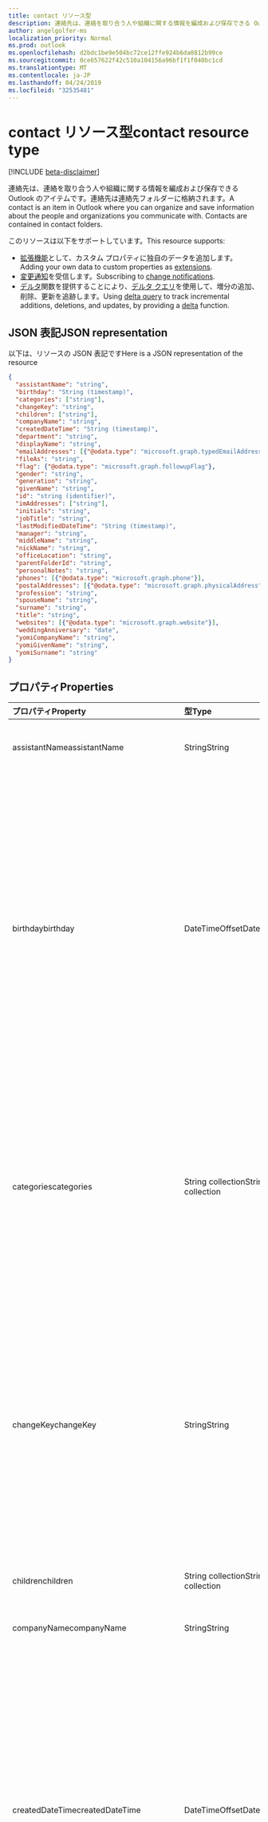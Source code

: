 ```yaml
---
title: contact リソース型
description: 連絡先は、連絡を取り合う人や組織に関する情報を編成および保存できる Outlook のアイテムです。連絡先は連絡先フォルダーに格納されます。
author: angelgolfer-ms
localization_priority: Normal
ms.prod: outlook
ms.openlocfilehash: d2bdc1be9e504bc72ce12ffe924b6da0812b99ce
ms.sourcegitcommit: 0ce657622f42c510a104156a96bf1f1f040bc1cd
ms.translationtype: MT
ms.contentlocale: ja-JP
ms.lasthandoff: 04/24/2019
ms.locfileid: "32535481"
---
```

# <a name="contact-resource-type"></a><span data-ttu-id="8b6a2-104">contact リソース型</span><span class="sxs-lookup"><span data-stu-id="8b6a2-104">contact resource type</span></span>

[!INCLUDE [beta-disclaimer](../../includes/beta-disclaimer.md)]

<span data-ttu-id="8b6a2-p102">連絡先は、連絡を取り合う人や組織に関する情報を編成および保存できる Outlook のアイテムです。連絡先は連絡先フォルダーに格納されます。</span><span class="sxs-lookup"><span data-stu-id="8b6a2-p102">A contact is an item in Outlook where you can organize and save information about the people and organizations you communicate with. Contacts are contained in contact folders.</span></span>

<span data-ttu-id="8b6a2-107">このリソースは以下をサポートしています。</span><span class="sxs-lookup"><span data-stu-id="8b6a2-107">This resource supports:</span></span>

- <span data-ttu-id="8b6a2-108">[拡張機能](/graph/extensibility-overview)として、カスタム プロパティに独自のデータを追加します。</span><span class="sxs-lookup"><span data-stu-id="8b6a2-108">Adding your own data to custom properties as [extensions](/graph/extensibility-overview).</span></span>
- <span data-ttu-id="8b6a2-109">[変更通知](/graph/webhooks)を受信します。</span><span class="sxs-lookup"><span data-stu-id="8b6a2-109">Subscribing to [change notifications](/graph/webhooks).</span></span>
- <span data-ttu-id="8b6a2-110">[デルタ](../api/contact-delta.md)関数を提供することにより、[デルタ クエリ](/graph/delta-query-overview)を使用して、増分の追加、削除、更新を追跡します。</span><span class="sxs-lookup"><span data-stu-id="8b6a2-110">Using [delta query](/graph/delta-query-overview) to track incremental additions, deletions, and updates, by providing a [delta](../api/contact-delta.md) function.</span></span>

## <a name="json-representation"></a><span data-ttu-id="8b6a2-111">JSON 表記</span><span class="sxs-lookup"><span data-stu-id="8b6a2-111">JSON representation</span></span>

<span data-ttu-id="8b6a2-112">以下は、リソースの JSON 表記です</span><span class="sxs-lookup"><span data-stu-id="8b6a2-112">Here is a JSON representation of the resource</span></span>

<!-- {
  "blockType": "resource",
  "optionalProperties": [
    "extensions",
    "multiValueExtendedProperties",
    "photo",
    "singleValueExtendedProperties"
  ],
  "@odata.type": "microsoft.graph.contact"
}-->

```json
{
  "assistantName": "string",
  "birthday": "String (timestamp)",
  "categories": ["string"],
  "changeKey": "string",
  "children": ["string"],
  "companyName": "string",
  "createdDateTime": "String (timestamp)",
  "department": "string",
  "displayName": "string",
  "emailAddresses": [{"@odata.type": "microsoft.graph.typedEmailAddress"}],
  "fileAs": "string",
  "flag": {"@odata.type": "microsoft.graph.followupFlag"},
  "gender": "string",
  "generation": "string",
  "givenName": "string",
  "id": "string (identifier)",
  "imAddresses": ["string"],
  "initials": "string",
  "jobTitle": "string",
  "lastModifiedDateTime": "String (timestamp)",
  "manager": "string",
  "middleName": "string",
  "nickName": "string",
  "officeLocation": "string",
  "parentFolderId": "string",
  "personalNotes": "string",
  "phones": [{"@odata.type": "microsoft.graph.phone"}],
  "postalAddresses": [{"@odata.type": "microsoft.graph.physicalAddress"}],
  "profession": "string",
  "spouseName": "string",
  "surname": "string",
  "title": "string",
  "websites": [{"@odata.type": "microsoft.graph.website"}],
  "weddingAnniversary": "date",
  "yomiCompanyName": "string",
  "yomiGivenName": "string",
  "yomiSurname": "string"
}

```
## <a name="properties"></a><span data-ttu-id="8b6a2-113">プロパティ</span><span class="sxs-lookup"><span data-stu-id="8b6a2-113">Properties</span></span>
| <span data-ttu-id="8b6a2-114">プロパティ</span><span class="sxs-lookup"><span data-stu-id="8b6a2-114">Property</span></span>     | <span data-ttu-id="8b6a2-115">型</span><span class="sxs-lookup"><span data-stu-id="8b6a2-115">Type</span></span>   |<span data-ttu-id="8b6a2-116">説明</span><span class="sxs-lookup"><span data-stu-id="8b6a2-116">Description</span></span>|
|:---------------|:--------|:----------|
|<span data-ttu-id="8b6a2-117">assistantName</span><span class="sxs-lookup"><span data-stu-id="8b6a2-117">assistantName</span></span>|<span data-ttu-id="8b6a2-118">String</span><span class="sxs-lookup"><span data-stu-id="8b6a2-118">String</span></span>|<span data-ttu-id="8b6a2-119">連絡先のアシスタントの名前。</span><span class="sxs-lookup"><span data-stu-id="8b6a2-119">The name of the contact's assistant.</span></span>|
|<span data-ttu-id="8b6a2-120">birthday</span><span class="sxs-lookup"><span data-stu-id="8b6a2-120">birthday</span></span>|<span data-ttu-id="8b6a2-121">DateTimeOffset</span><span class="sxs-lookup"><span data-stu-id="8b6a2-121">DateTimeOffset</span></span>|<span data-ttu-id="8b6a2-p103">連絡先の誕生日です。Timestamp 型は、ISO 8601 形式を使用して日付と時刻の情報を表し、必ず UTC 時間です。たとえば、2014 年 1 月 1 日午前 0 時 (UTC) は、次のようになります。`'2014-01-01T00:00:00Z'`</span><span class="sxs-lookup"><span data-stu-id="8b6a2-p103">The contact's birthday. The Timestamp type represents date and time information using ISO 8601 format and is always in UTC time. For example, midnight UTC on Jan 1, 2014 would look like this: `'2014-01-01T00:00:00Z'`</span></span>|
|<span data-ttu-id="8b6a2-125">categories</span><span class="sxs-lookup"><span data-stu-id="8b6a2-125">categories</span></span>|<span data-ttu-id="8b6a2-126">String collection</span><span class="sxs-lookup"><span data-stu-id="8b6a2-126">String collection</span></span>|<span data-ttu-id="8b6a2-127">連絡先に関連付けられたカテゴリ。</span><span class="sxs-lookup"><span data-stu-id="8b6a2-127">The categories associated with the contact.</span></span> <span data-ttu-id="8b6a2-128">各カテゴリは、ユーザーに対して定義されている [outlookCategory](outlookcategory.md) の **displayName** プロパティに対応しています。</span><span class="sxs-lookup"><span data-stu-id="8b6a2-128">Each category corresponds to the **displayName** property of an [outlookCategory](outlookcategory.md) defined for the user.</span></span>|
|<span data-ttu-id="8b6a2-129">changeKey</span><span class="sxs-lookup"><span data-stu-id="8b6a2-129">changeKey</span></span>|<span data-ttu-id="8b6a2-130">String</span><span class="sxs-lookup"><span data-stu-id="8b6a2-130">String</span></span>|<span data-ttu-id="8b6a2-p105">連絡先のバージョンを識別します。連絡先を変更するたびに ChangeKey も変更されます。これにより、Exchange は正しいバージョンのオブジェクトに変更を適用できます。</span><span class="sxs-lookup"><span data-stu-id="8b6a2-p105">Identifies the version of the contact. Every time the contact is changed, ChangeKey changes as well. This allows Exchange to apply changes to the correct version of the object.</span></span>|
|<span data-ttu-id="8b6a2-134">children</span><span class="sxs-lookup"><span data-stu-id="8b6a2-134">children</span></span>|<span data-ttu-id="8b6a2-135">String collection</span><span class="sxs-lookup"><span data-stu-id="8b6a2-135">String collection</span></span>|<span data-ttu-id="8b6a2-136">連絡先の子供の名前。</span><span class="sxs-lookup"><span data-stu-id="8b6a2-136">The names of the contact's children.</span></span>|
|<span data-ttu-id="8b6a2-137">companyName</span><span class="sxs-lookup"><span data-stu-id="8b6a2-137">companyName</span></span>|<span data-ttu-id="8b6a2-138">String</span><span class="sxs-lookup"><span data-stu-id="8b6a2-138">String</span></span>|<span data-ttu-id="8b6a2-139">連絡先の会社の名前。</span><span class="sxs-lookup"><span data-stu-id="8b6a2-139">The name of the contact's company.</span></span>|
|<span data-ttu-id="8b6a2-140">createdDateTime</span><span class="sxs-lookup"><span data-stu-id="8b6a2-140">createdDateTime</span></span>|<span data-ttu-id="8b6a2-141">DateTimeOffset</span><span class="sxs-lookup"><span data-stu-id="8b6a2-141">DateTimeOffset</span></span>|<span data-ttu-id="8b6a2-p106">連絡先が作成された時刻です。Timestamp 型は、ISO 8601 形式を使用して日付と時刻の情報を表し、必ず UTC 時間です。たとえば、2014 年 1 月 1 日午前 0 時 (UTC) は、次のようになります。`'2014-01-01T00:00:00Z'`</span><span class="sxs-lookup"><span data-stu-id="8b6a2-p106">The time the contact was created. The Timestamp type represents date and time information using ISO 8601 format and is always in UTC time. For example, midnight UTC on Jan 1, 2014 would look like this: `'2014-01-01T00:00:00Z'`</span></span>|
|<span data-ttu-id="8b6a2-145">department</span><span class="sxs-lookup"><span data-stu-id="8b6a2-145">department</span></span>|<span data-ttu-id="8b6a2-146">String</span><span class="sxs-lookup"><span data-stu-id="8b6a2-146">String</span></span>|<span data-ttu-id="8b6a2-147">連絡先の部署。</span><span class="sxs-lookup"><span data-stu-id="8b6a2-147">The contact's department.</span></span>|
|<span data-ttu-id="8b6a2-148">displayName</span><span class="sxs-lookup"><span data-stu-id="8b6a2-148">displayName</span></span>|<span data-ttu-id="8b6a2-149">文字列型 (String)</span><span class="sxs-lookup"><span data-stu-id="8b6a2-149">String</span></span>|<span data-ttu-id="8b6a2-150">連絡先の表示名。</span><span class="sxs-lookup"><span data-stu-id="8b6a2-150">The contact's display name.</span></span> <span data-ttu-id="8b6a2-151">表示名は、[作成](../api/user-post-contacts.md)操作または[更新](../api/contact-update.md)操作で指定できます。</span><span class="sxs-lookup"><span data-stu-id="8b6a2-151">You can specify the display name in a [create](../api/user-post-contacts.md) or [update](../api/contact-update.md) operation.</span></span> <span data-ttu-id="8b6a2-152">後で他のプロパティを更新すると、自動的に生成された値が、指定した displayName 値に上書きされる可能性があることに注意してください。</span><span class="sxs-lookup"><span data-stu-id="8b6a2-152">Note that later updates to other properties may cause an automatically generated value to overwrite the displayName value you have specified.</span></span> <span data-ttu-id="8b6a2-153">既存の値を保持するには、[更新](../api/contact-update.md)操作で常に displayName として含めます。</span><span class="sxs-lookup"><span data-stu-id="8b6a2-153">To preserve a pre-existing value, always include it as displayName in an [update](../api/contact-update.md) operation.</span></span>|
|<span data-ttu-id="8b6a2-154">emailAddresses</span><span class="sxs-lookup"><span data-stu-id="8b6a2-154">emailAddresses</span></span>|<span data-ttu-id="8b6a2-155">[typedEmailAddress](typedemailaddress.md)コレクション</span><span class="sxs-lookup"><span data-stu-id="8b6a2-155">[typedEmailAddress](typedemailaddress.md) collection</span></span>|<span data-ttu-id="8b6a2-156">連絡先のメール アドレス。</span><span class="sxs-lookup"><span data-stu-id="8b6a2-156">The contact's email addresses.</span></span>|
|<span data-ttu-id="8b6a2-157">fileAs</span><span class="sxs-lookup"><span data-stu-id="8b6a2-157">fileAs</span></span>|<span data-ttu-id="8b6a2-158">String</span><span class="sxs-lookup"><span data-stu-id="8b6a2-158">String</span></span>|<span data-ttu-id="8b6a2-159">連絡先がファイルされる名前。</span><span class="sxs-lookup"><span data-stu-id="8b6a2-159">The name the contact is filed under.</span></span>|
|<span data-ttu-id="8b6a2-160">flag</span><span class="sxs-lookup"><span data-stu-id="8b6a2-160">flag</span></span>|[<span data-ttu-id="8b6a2-161">followUpFlag</span><span class="sxs-lookup"><span data-stu-id="8b6a2-161">followupFlag</span></span>](followupflag.md)|<span data-ttu-id="8b6a2-162">連絡先の状態、開始日、期限、または終了日を示すフラグ値。</span><span class="sxs-lookup"><span data-stu-id="8b6a2-162">The flag value that indicates the status, start date, due date, or completion date for the contact.</span></span> |
|<span data-ttu-id="8b6a2-163">gender</span><span class="sxs-lookup"><span data-stu-id="8b6a2-163">gender</span></span> |<span data-ttu-id="8b6a2-164">String</span><span class="sxs-lookup"><span data-stu-id="8b6a2-164">String</span></span> |<span data-ttu-id="8b6a2-165">連絡先の性別。</span><span class="sxs-lookup"><span data-stu-id="8b6a2-165">The contact's gender.</span></span> |
|<span data-ttu-id="8b6a2-166">generation</span><span class="sxs-lookup"><span data-stu-id="8b6a2-166">generation</span></span>|<span data-ttu-id="8b6a2-167">String</span><span class="sxs-lookup"><span data-stu-id="8b6a2-167">String</span></span>|<span data-ttu-id="8b6a2-168">連絡先の世代。</span><span class="sxs-lookup"><span data-stu-id="8b6a2-168">The contact's generation.</span></span>|
|<span data-ttu-id="8b6a2-169">givenName</span><span class="sxs-lookup"><span data-stu-id="8b6a2-169">givenName</span></span>|<span data-ttu-id="8b6a2-170">String</span><span class="sxs-lookup"><span data-stu-id="8b6a2-170">String</span></span>|<span data-ttu-id="8b6a2-171">連絡先の名。</span><span class="sxs-lookup"><span data-stu-id="8b6a2-171">The contact's given name.</span></span>|
|<span data-ttu-id="8b6a2-172">id</span><span class="sxs-lookup"><span data-stu-id="8b6a2-172">id</span></span>|<span data-ttu-id="8b6a2-173">String</span><span class="sxs-lookup"><span data-stu-id="8b6a2-173">String</span></span>|<span data-ttu-id="8b6a2-p108">連絡先の一意識別子。読み取り専用。</span><span class="sxs-lookup"><span data-stu-id="8b6a2-p108">The contact's unique identifier. Read-only.</span></span>|
|<span data-ttu-id="8b6a2-176">imAddresses</span><span class="sxs-lookup"><span data-stu-id="8b6a2-176">imAddresses</span></span>|<span data-ttu-id="8b6a2-177">String collection</span><span class="sxs-lookup"><span data-stu-id="8b6a2-177">String collection</span></span>|<span data-ttu-id="8b6a2-178">連絡先のインスタント メッセージング (IM) アドレス。</span><span class="sxs-lookup"><span data-stu-id="8b6a2-178">The contact's instant messaging (IM) addresses.</span></span>|
|<span data-ttu-id="8b6a2-179">initials</span><span class="sxs-lookup"><span data-stu-id="8b6a2-179">initials</span></span>|<span data-ttu-id="8b6a2-180">String</span><span class="sxs-lookup"><span data-stu-id="8b6a2-180">String</span></span>|<span data-ttu-id="8b6a2-181">連絡先のイニシャル。</span><span class="sxs-lookup"><span data-stu-id="8b6a2-181">The contact's initials.</span></span>|
|<span data-ttu-id="8b6a2-182">jobTitle</span><span class="sxs-lookup"><span data-stu-id="8b6a2-182">jobTitle</span></span>|<span data-ttu-id="8b6a2-183">String</span><span class="sxs-lookup"><span data-stu-id="8b6a2-183">String</span></span>|<span data-ttu-id="8b6a2-184">連絡先の役職。</span><span class="sxs-lookup"><span data-stu-id="8b6a2-184">The contact’s job title.</span></span>|
|<span data-ttu-id="8b6a2-185">lastModifiedDateTime</span><span class="sxs-lookup"><span data-stu-id="8b6a2-185">lastModifiedDateTime</span></span>|<span data-ttu-id="8b6a2-186">DateTimeOffset</span><span class="sxs-lookup"><span data-stu-id="8b6a2-186">DateTimeOffset</span></span>|<span data-ttu-id="8b6a2-p109">連絡先が変更された時刻です。Timestamp 型は、ISO 8601 形式を使用して日付と時刻の情報を表し、必ず UTC 時間です。たとえば、2014 年 1 月 1 日午前 0 時 (UTC) は、次のようになります。`'2014-01-01T00:00:00Z'`</span><span class="sxs-lookup"><span data-stu-id="8b6a2-p109">The time the contact was modified. The Timestamp type represents date and time information using ISO 8601 format and is always in UTC time. For example, midnight UTC on Jan 1, 2014 would look like this: `'2014-01-01T00:00:00Z'`</span></span>|
|<span data-ttu-id="8b6a2-190">manager</span><span class="sxs-lookup"><span data-stu-id="8b6a2-190">manager</span></span>|<span data-ttu-id="8b6a2-191">String</span><span class="sxs-lookup"><span data-stu-id="8b6a2-191">String</span></span>|<span data-ttu-id="8b6a2-192">連絡先の上司の名前。</span><span class="sxs-lookup"><span data-stu-id="8b6a2-192">The name of the contact's manager.</span></span>
|<span data-ttu-id="8b6a2-193">middleName</span><span class="sxs-lookup"><span data-stu-id="8b6a2-193">middleName</span></span>|<span data-ttu-id="8b6a2-194">String</span><span class="sxs-lookup"><span data-stu-id="8b6a2-194">String</span></span>|<span data-ttu-id="8b6a2-195">連絡先のミドル ネーム。</span><span class="sxs-lookup"><span data-stu-id="8b6a2-195">The contact's middle name.</span></span>|
|<span data-ttu-id="8b6a2-196">nickName</span><span class="sxs-lookup"><span data-stu-id="8b6a2-196">nickName</span></span>|<span data-ttu-id="8b6a2-197">String</span><span class="sxs-lookup"><span data-stu-id="8b6a2-197">String</span></span>|<span data-ttu-id="8b6a2-198">連絡先のニックネーム。</span><span class="sxs-lookup"><span data-stu-id="8b6a2-198">The contact's nickname.</span></span>|
|<span data-ttu-id="8b6a2-199">officeLocation</span><span class="sxs-lookup"><span data-stu-id="8b6a2-199">officeLocation</span></span>|<span data-ttu-id="8b6a2-200">String</span><span class="sxs-lookup"><span data-stu-id="8b6a2-200">String</span></span>|<span data-ttu-id="8b6a2-201">連絡先のオフィスの所在地。</span><span class="sxs-lookup"><span data-stu-id="8b6a2-201">The location of the contact's office.</span></span>|
|<span data-ttu-id="8b6a2-202">parentFolderId</span><span class="sxs-lookup"><span data-stu-id="8b6a2-202">parentFolderId</span></span>|<span data-ttu-id="8b6a2-203">String</span><span class="sxs-lookup"><span data-stu-id="8b6a2-203">String</span></span>|<span data-ttu-id="8b6a2-204">連絡先の親フォルダーの ID。</span><span class="sxs-lookup"><span data-stu-id="8b6a2-204">The ID of the contact's parent folder.</span></span>|
|<span data-ttu-id="8b6a2-205">personalNotes</span><span class="sxs-lookup"><span data-stu-id="8b6a2-205">personalNotes</span></span>|<span data-ttu-id="8b6a2-206">String</span><span class="sxs-lookup"><span data-stu-id="8b6a2-206">String</span></span>|<span data-ttu-id="8b6a2-207">連絡先に関するユーザーのメモ。</span><span class="sxs-lookup"><span data-stu-id="8b6a2-207">The user's notes about the contact.</span></span>|
|<span data-ttu-id="8b6a2-208">phones</span><span class="sxs-lookup"><span data-stu-id="8b6a2-208">phones</span></span> |<span data-ttu-id="8b6a2-209">[phone](phone.md) コレクション</span><span class="sxs-lookup"><span data-stu-id="8b6a2-209">[phone](phone.md) collection</span></span> |<span data-ttu-id="8b6a2-210">自宅電話、携帯電話、勤務先電話など、連絡先に関連付けられた電話番号。</span><span class="sxs-lookup"><span data-stu-id="8b6a2-210">Phone numbers associated with the contact, for example, home phone, mobile phone, and business phone.</span></span> |
|<span data-ttu-id="8b6a2-211">postalAddresses</span><span class="sxs-lookup"><span data-stu-id="8b6a2-211">postalAddresses</span></span> |<span data-ttu-id="8b6a2-212">[physicalAddress](physicaladdress.md)コレクション</span><span class="sxs-lookup"><span data-stu-id="8b6a2-212">[physicalAddress](physicaladdress.md) collection</span></span> |<span data-ttu-id="8b6a2-213">自宅住所や勤務先住所など、連絡先に関連付けられた住所。</span><span class="sxs-lookup"><span data-stu-id="8b6a2-213">Addresses associated with the contact, for example, home address and business address.</span></span> |
|<span data-ttu-id="8b6a2-214">profession</span><span class="sxs-lookup"><span data-stu-id="8b6a2-214">profession</span></span>|<span data-ttu-id="8b6a2-215">String</span><span class="sxs-lookup"><span data-stu-id="8b6a2-215">String</span></span>|<span data-ttu-id="8b6a2-216">連絡先の専門的職業。</span><span class="sxs-lookup"><span data-stu-id="8b6a2-216">The contact's profession.</span></span>|
|<span data-ttu-id="8b6a2-217">spouseName</span><span class="sxs-lookup"><span data-stu-id="8b6a2-217">spouseName</span></span>|<span data-ttu-id="8b6a2-218">String</span><span class="sxs-lookup"><span data-stu-id="8b6a2-218">String</span></span>|<span data-ttu-id="8b6a2-219">連絡先の配偶者/パートナーの名前。</span><span class="sxs-lookup"><span data-stu-id="8b6a2-219">The name of the contact's spouse/partner.</span></span>|
|<span data-ttu-id="8b6a2-220">surname</span><span class="sxs-lookup"><span data-stu-id="8b6a2-220">surname</span></span>|<span data-ttu-id="8b6a2-221">String</span><span class="sxs-lookup"><span data-stu-id="8b6a2-221">String</span></span>|<span data-ttu-id="8b6a2-222">連絡先の姓。</span><span class="sxs-lookup"><span data-stu-id="8b6a2-222">The contact's surname.</span></span>|
|<span data-ttu-id="8b6a2-223">title</span><span class="sxs-lookup"><span data-stu-id="8b6a2-223">title</span></span>|<span data-ttu-id="8b6a2-224">String</span><span class="sxs-lookup"><span data-stu-id="8b6a2-224">String</span></span>|<span data-ttu-id="8b6a2-225">連絡先の肩書。</span><span class="sxs-lookup"><span data-stu-id="8b6a2-225">The contact's title.</span></span>|
|<span data-ttu-id="8b6a2-226">websites</span><span class="sxs-lookup"><span data-stu-id="8b6a2-226">websites</span></span> |<span data-ttu-id="8b6a2-227">[website](website.md) コレクション</span><span class="sxs-lookup"><span data-stu-id="8b6a2-227">[website](website.md) collection</span></span>|<span data-ttu-id="8b6a2-228">連絡先に関連付けられた Web サイト。</span><span class="sxs-lookup"><span data-stu-id="8b6a2-228">Web sites associated with the contact.</span></span> |
|<span data-ttu-id="8b6a2-229">weddinganniversary 日</span><span class="sxs-lookup"><span data-stu-id="8b6a2-229">weddingAnniversary</span></span> |<span data-ttu-id="8b6a2-230">日付</span><span class="sxs-lookup"><span data-stu-id="8b6a2-230">Date</span></span> |<span data-ttu-id="8b6a2-231">連絡先の結婚記念日。</span><span class="sxs-lookup"><span data-stu-id="8b6a2-231">The contact's wedding anniversary.</span></span> |
|<span data-ttu-id="8b6a2-232">yomiCompanyName</span><span class="sxs-lookup"><span data-stu-id="8b6a2-232">yomiCompanyName</span></span>|<span data-ttu-id="8b6a2-233">String</span><span class="sxs-lookup"><span data-stu-id="8b6a2-233">String</span></span>|<span data-ttu-id="8b6a2-234">連絡先の会社名の読み仮名。</span><span class="sxs-lookup"><span data-stu-id="8b6a2-234">The phonetic Japanese company name of the contact.</span></span>|
|<span data-ttu-id="8b6a2-235">yomiGivenName</span><span class="sxs-lookup"><span data-stu-id="8b6a2-235">yomiGivenName</span></span>|<span data-ttu-id="8b6a2-236">String</span><span class="sxs-lookup"><span data-stu-id="8b6a2-236">String</span></span>|<span data-ttu-id="8b6a2-237">連絡先の名 (ファースト ネーム) の読み仮名。</span><span class="sxs-lookup"><span data-stu-id="8b6a2-237">The phonetic Japanese given name (first name) of the contact.</span></span>|
|<span data-ttu-id="8b6a2-238">yomiSurname</span><span class="sxs-lookup"><span data-stu-id="8b6a2-238">yomiSurname</span></span>|<span data-ttu-id="8b6a2-239">文字列</span><span class="sxs-lookup"><span data-stu-id="8b6a2-239">String</span></span>|<span data-ttu-id="8b6a2-240">連絡先の姓 (ラスト ネーム) の読み仮名。</span><span class="sxs-lookup"><span data-stu-id="8b6a2-240">The phonetic Japanese surname (last name)  of the contact.</span></span>|

## <a name="relationships"></a><span data-ttu-id="8b6a2-241">リレーションシップ</span><span class="sxs-lookup"><span data-stu-id="8b6a2-241">Relationships</span></span>
| <span data-ttu-id="8b6a2-242">リレーションシップ</span><span class="sxs-lookup"><span data-stu-id="8b6a2-242">Relationship</span></span> | <span data-ttu-id="8b6a2-243">型</span><span class="sxs-lookup"><span data-stu-id="8b6a2-243">Type</span></span>   |<span data-ttu-id="8b6a2-244">説明</span><span class="sxs-lookup"><span data-stu-id="8b6a2-244">Description</span></span>|
|:---------------|:--------|:----------|
|<span data-ttu-id="8b6a2-245">extensions</span><span class="sxs-lookup"><span data-stu-id="8b6a2-245">extensions</span></span>|<span data-ttu-id="8b6a2-246">[extension](extension.md) コレクション</span><span class="sxs-lookup"><span data-stu-id="8b6a2-246">[extension](extension.md) collection</span></span>|<span data-ttu-id="8b6a2-247">連絡先に対して定義されているオープン拡張機能のコレクション。</span><span class="sxs-lookup"><span data-stu-id="8b6a2-247">The collection of open extensions defined for the contact.</span></span> <span data-ttu-id="8b6a2-248">Null 許容型。</span><span class="sxs-lookup"><span data-stu-id="8b6a2-248">Nullable.</span></span>|
|<span data-ttu-id="8b6a2-249">multiValueExtendedProperties</span><span class="sxs-lookup"><span data-stu-id="8b6a2-249">multiValueExtendedProperties</span></span>|<span data-ttu-id="8b6a2-250">[multiValueLegacyExtendedProperty](multivaluelegacyextendedproperty.md) コレクション</span><span class="sxs-lookup"><span data-stu-id="8b6a2-250">[multiValueLegacyExtendedProperty](multivaluelegacyextendedproperty.md) collection</span></span>| <span data-ttu-id="8b6a2-p111">連絡先に定義された、複数値の拡張プロパティのコレクション。読み取り専用。Null 許容型。</span><span class="sxs-lookup"><span data-stu-id="8b6a2-p111">The collection of multi-value extended properties defined for the contact. Read-only. Nullable.</span></span>|
|<span data-ttu-id="8b6a2-254">写真</span><span class="sxs-lookup"><span data-stu-id="8b6a2-254">photo</span></span>|[<span data-ttu-id="8b6a2-255">photo</span><span class="sxs-lookup"><span data-stu-id="8b6a2-255">photo</span></span>](profilephoto.md)| <span data-ttu-id="8b6a2-p112">連絡先の写真 (オプション)。連絡先の写真を取得また設定することができます。</span><span class="sxs-lookup"><span data-stu-id="8b6a2-p112">Optional contact picture. You can get or set a photo for a contact.</span></span>|
|<span data-ttu-id="8b6a2-258">singleValueExtendedProperties</span><span class="sxs-lookup"><span data-stu-id="8b6a2-258">singleValueExtendedProperties</span></span>|<span data-ttu-id="8b6a2-259">[singleValueLegacyExtendedProperty](singlevaluelegacyextendedproperty.md) コレクション</span><span class="sxs-lookup"><span data-stu-id="8b6a2-259">[singleValueLegacyExtendedProperty](singlevaluelegacyextendedproperty.md) collection</span></span>| <span data-ttu-id="8b6a2-p113">連絡先に定義された、単一値の拡張プロパティのコレクション。読み取り専用。Null 許容型。</span><span class="sxs-lookup"><span data-stu-id="8b6a2-p113">The collection of single-value extended properties defined for the contact. Read-only. Nullable.</span></span>|

## <a name="methods"></a><span data-ttu-id="8b6a2-263">メソッド</span><span class="sxs-lookup"><span data-stu-id="8b6a2-263">Methods</span></span>
| <span data-ttu-id="8b6a2-264">メソッド</span><span class="sxs-lookup"><span data-stu-id="8b6a2-264">Method</span></span>           | <span data-ttu-id="8b6a2-265">戻り値の型</span><span class="sxs-lookup"><span data-stu-id="8b6a2-265">Return Type</span></span>    |<span data-ttu-id="8b6a2-266">説明</span><span class="sxs-lookup"><span data-stu-id="8b6a2-266">Description</span></span>|
|:---------------|:--------|:----------|
|[<span data-ttu-id="8b6a2-267">連絡先を取得する</span><span class="sxs-lookup"><span data-stu-id="8b6a2-267">Get contact</span></span>](../api/contact-get.md) | [<span data-ttu-id="8b6a2-268">連絡先</span><span class="sxs-lookup"><span data-stu-id="8b6a2-268">contact</span></span>](contact.md) |<span data-ttu-id="8b6a2-269">連絡先オブジェクトのプロパティとリレーションシップを読み取ります。</span><span class="sxs-lookup"><span data-stu-id="8b6a2-269">Read properties and relationships of contact object.</span></span>|
|[<span data-ttu-id="8b6a2-270">作成</span><span class="sxs-lookup"><span data-stu-id="8b6a2-270">Create</span></span>](../api/user-post-contacts.md) | [<span data-ttu-id="8b6a2-271">連絡先</span><span class="sxs-lookup"><span data-stu-id="8b6a2-271">contact</span></span>](contact.md) |<span data-ttu-id="8b6a2-272">連絡先をルート連絡先フォルダーまたは別の連絡先フォルダーの連絡先エンドポイントに追加します。</span><span class="sxs-lookup"><span data-stu-id="8b6a2-272">Add a contact to the root Contacts folder or to the contacts endpoint of another contact folder.</span></span>|
|[<span data-ttu-id="8b6a2-273">更新する</span><span class="sxs-lookup"><span data-stu-id="8b6a2-273">Update</span></span>](../api/contact-update.md) | [<span data-ttu-id="8b6a2-274">contact</span><span class="sxs-lookup"><span data-stu-id="8b6a2-274">contact</span></span>](contact.md) |<span data-ttu-id="8b6a2-275">連絡先オブジェクトを更新します。</span><span class="sxs-lookup"><span data-stu-id="8b6a2-275">Update contact object.</span></span> |
|[<span data-ttu-id="8b6a2-276">削除</span><span class="sxs-lookup"><span data-stu-id="8b6a2-276">Delete</span></span>](../api/contact-delete.md) | <span data-ttu-id="8b6a2-277">なし</span><span class="sxs-lookup"><span data-stu-id="8b6a2-277">None</span></span> |<span data-ttu-id="8b6a2-278">連絡先オブジェクトを削除します。</span><span class="sxs-lookup"><span data-stu-id="8b6a2-278">Delete contact object.</span></span> |
|[<span data-ttu-id="8b6a2-279">delta</span><span class="sxs-lookup"><span data-stu-id="8b6a2-279">delta</span></span>](../api/contact-delta.md)|<span data-ttu-id="8b6a2-280">[contact](contact.md)コレクション</span><span class="sxs-lookup"><span data-stu-id="8b6a2-280">[contact](contact.md) collection</span></span>| <span data-ttu-id="8b6a2-281">指定したフォルダーで追加、削除、更新された連絡先のセットを取得します。</span><span class="sxs-lookup"><span data-stu-id="8b6a2-281">Get a set of contacts that have been added, deleted, or updated in a specified folder.</span></span>|
|<span data-ttu-id="8b6a2-282">**オープン拡張機能**</span><span class="sxs-lookup"><span data-stu-id="8b6a2-282">**Open extensions**</span></span>| | |
|[<span data-ttu-id="8b6a2-283">オープン拡張機能を作成する</span><span class="sxs-lookup"><span data-stu-id="8b6a2-283">Create open extension</span></span>](../api/opentypeextension-post-opentypeextension.md) |[<span data-ttu-id="8b6a2-284">openTypeExtension</span><span class="sxs-lookup"><span data-stu-id="8b6a2-284">openTypeExtension</span></span>](opentypeextension.md)| <span data-ttu-id="8b6a2-285">オープン拡張機能を作成し、新規または既存のリソースにカスタム プロパティを追加します。</span><span class="sxs-lookup"><span data-stu-id="8b6a2-285">Create an open extension and add custom properties to a new or existing resource.</span></span>|
|[<span data-ttu-id="8b6a2-286">オープン拡張機能を取得する</span><span class="sxs-lookup"><span data-stu-id="8b6a2-286">Get open extension</span></span>](../api/opentypeextension-get.md) |<span data-ttu-id="8b6a2-287">[openTypeExtension](opentypeextension.md) コレクション</span><span class="sxs-lookup"><span data-stu-id="8b6a2-287">[openTypeExtension](opentypeextension.md) collection</span></span>| <span data-ttu-id="8b6a2-288">拡張機能の名前で識別されるオープン拡張機能を取得します。</span><span class="sxs-lookup"><span data-stu-id="8b6a2-288">Get an open extension identified by the extension name.</span></span>|
|<span data-ttu-id="8b6a2-289">**スキーマ拡張機能**</span><span class="sxs-lookup"><span data-stu-id="8b6a2-289">**Schema extensions**</span></span>| | |
|[<span data-ttu-id="8b6a2-290">スキーマ拡張機能の値を追加する</span><span class="sxs-lookup"><span data-stu-id="8b6a2-290">Add schema extension values</span></span>](/graph/extensibility-schema-groups) || <span data-ttu-id="8b6a2-291">スキーマ拡張機能の定義を作成し、それを使用してカスタマイズされた種類のデータをリソースに追加します。</span><span class="sxs-lookup"><span data-stu-id="8b6a2-291">Create a schema extension definition and then use it to add custom typed data to a resource.</span></span>|
|<span data-ttu-id="8b6a2-292">**拡張プロパティ**</span><span class="sxs-lookup"><span data-stu-id="8b6a2-292">**Extended properties**</span></span>| | |
|[<span data-ttu-id="8b6a2-293">単一値の拡張プロパティを作成する</span><span class="sxs-lookup"><span data-stu-id="8b6a2-293">Create single-value extended property</span></span>](../api/singlevaluelegacyextendedproperty-post-singlevalueextendedproperties.md) |[<span data-ttu-id="8b6a2-294">連絡先</span><span class="sxs-lookup"><span data-stu-id="8b6a2-294">contact</span></span>](contact.md)  |<span data-ttu-id="8b6a2-295">新規または既存の連絡先に、1 つ以上の単一値の拡張プロパティを作成します。</span><span class="sxs-lookup"><span data-stu-id="8b6a2-295">Create one or more single-value extended properties in a new or existing contact.</span></span>   |
|[<span data-ttu-id="8b6a2-296">単一値の拡張プロパティを持つ連絡先を取得する</span><span class="sxs-lookup"><span data-stu-id="8b6a2-296">Get contact with single-value extended property</span></span>](../api/singlevaluelegacyextendedproperty-get.md)  | [<span data-ttu-id="8b6a2-297">連絡先</span><span class="sxs-lookup"><span data-stu-id="8b6a2-297">contact</span></span>](contact.md) | <span data-ttu-id="8b6a2-298">`$expand` または `$filter` を使用して、単一値の拡張プロパティを含む連絡先を取得します。</span><span class="sxs-lookup"><span data-stu-id="8b6a2-298">Get contacts that contain a single-value extended property by using `$expand` or `$filter`.</span></span> |
|[<span data-ttu-id="8b6a2-299">複数値の拡張プロパティを作成する</span><span class="sxs-lookup"><span data-stu-id="8b6a2-299">Create multi-value extended property</span></span>](../api/multivaluelegacyextendedproperty-post-multivalueextendedproperties.md) | [<span data-ttu-id="8b6a2-300">連絡先</span><span class="sxs-lookup"><span data-stu-id="8b6a2-300">contact</span></span>](contact.md) | <span data-ttu-id="8b6a2-301">新規または既存の連絡先に、1 つ以上の複数値の拡張プロパティを作成します。</span><span class="sxs-lookup"><span data-stu-id="8b6a2-301">Create one or more multi-value extended properties in a new or existing contact.</span></span>  |
|[<span data-ttu-id="8b6a2-302">複数値の拡張プロパティを持つ連絡先を取得する</span><span class="sxs-lookup"><span data-stu-id="8b6a2-302">Get contact with multi-value extended property</span></span>](../api/multivaluelegacyextendedproperty-get.md)  | [<span data-ttu-id="8b6a2-303">contact</span><span class="sxs-lookup"><span data-stu-id="8b6a2-303">contact</span></span>](contact.md) | <span data-ttu-id="8b6a2-304">`$expand` を使用して、複数値の拡張プロパティを含む連絡先を取得します。</span><span class="sxs-lookup"><span data-stu-id="8b6a2-304">Get a contact that contains a multi-value extended property by using `$expand`.</span></span> |

## <a name="see-also"></a><span data-ttu-id="8b6a2-305">関連項目</span><span class="sxs-lookup"><span data-stu-id="8b6a2-305">See also</span></span>

- [<span data-ttu-id="8b6a2-306">デルタ クエリを使用して、Microsoft Graph データの変更を追跡する</span><span class="sxs-lookup"><span data-stu-id="8b6a2-306">Use delta query to track changes in Microsoft Graph data</span></span>](/graph/delta-query-overview)
- [<span data-ttu-id="8b6a2-307">フォルダー内のメッセージへの増分変更を取得する</span><span class="sxs-lookup"><span data-stu-id="8b6a2-307">Get incremental changes to messages in a folder</span></span>](/graph/delta-query-messages)
- [<span data-ttu-id="8b6a2-308">拡張機能を使用してカスタム データをリソースに追加する</span><span class="sxs-lookup"><span data-stu-id="8b6a2-308">Add custom data to resources using extensions</span></span>](/graph/extensibility-overview)
- [<span data-ttu-id="8b6a2-309">オープン拡張機能を使用してカスタム データをユーザーに追加する</span><span class="sxs-lookup"><span data-stu-id="8b6a2-309">Add custom data to users using open extensions</span></span>](/graph/extensibility-open-users)
- [<span data-ttu-id="8b6a2-310">スキーマ拡張機能を使用したグループへのカスタム データの追加</span><span class="sxs-lookup"><span data-stu-id="8b6a2-310">Add custom data to groups using schema extensions</span></span>](/graph/extensibility-schema-groups)


<!-- uuid: 8fcb5dbc-d5aa-4681-8e31-b001d5168d79
2015-10-25 14:57:30 UTC -->
<!--
{
  "type": "#page.annotation",
  "description": "contact resource",
  "keywords": "",
  "section": "documentation",
  "tocPath": "",
  "suppressions": [
    "Error: /api-reference/beta/resources/contact.md:\r\n      Exception processing links.\r\n    System.ArgumentException: Link Definition was null. Link text: !INCLUDE [beta-disclaimer](../../includes/beta-disclaimer.md)\r\n      at ApiDoctor.Validation.DocFile.get_LinkDestinations()\r\n      at ApiDoctor.Validation.DocSet.ValidateLinks(Boolean includeWarnings, String[] relativePathForFiles, IssueLogger issues, Boolean requireFilenameCaseMatch, Boolean printOrphanedFiles)"
  ]
}
-->
